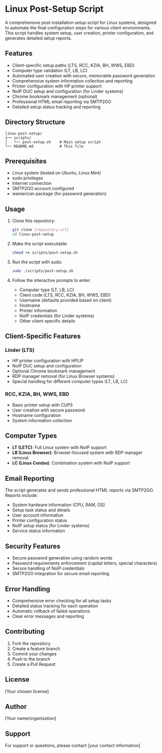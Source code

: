 # Linux Post-Setup Script

A comprehensive post-installation setup script for Linux systems, designed to automate the final configuration steps for various client environments. This script handles system setup, user creation, printer configuration, and generates detailed setup reports.

## Features

- Client-specific setup paths (LTS, RCC, KZIA, BH, WWS, EBD)
- Computer type validation (LT, LB, LC)
- Automated user creation with secure, memorable password generation
- Comprehensive system information collection and reporting
- Printer configuration with HP printer support
- NoIP DUC setup and configuration (for Linder systems)
- Chrome bookmark management (optional)
- Professional HTML email reporting via SMTP2GO
- Detailed setup status tracking and reporting

## Directory Structure

```
linux-post-setup/
├── scripts/
│   └── post-setup.sh    # Main setup script
└── README.md            # This file
```

## Prerequisites

- Linux system (tested on Ubuntu, Linux Mint)
- sudo privileges
- Internet connection
- SMTP2GO account configured
- wamerican package (for password generation)

## Usage

1. Clone this repository:
   ```bash
   git clone [repository-url]
   cd linux-post-setup
   ```

2. Make the script executable:
   ```bash
   chmod +x scripts/post-setup.sh
   ```

3. Run the script with sudo:
   ```bash
   sudo ./scripts/post-setup.sh
   ```

4. Follow the interactive prompts to enter:
   - Computer type (LT, LB, LC)
   - Client code (LTS, RCC, KZIA, BH, WWS, EBD)
   - Username (defaults provided based on client)
   - Hostname
   - Printer information
   - NoIP credentials (for Linder systems)
   - Other client-specific details

## Client-Specific Features

### Linder (LTS)
- HP printer configuration with HPLIP
- NoIP DUC setup and configuration
- Optional Chrome bookmark management
- RDP manager removal (for Linux Browser systems)
- Special handling for different computer types (LT, LB, LC)

### RCC, KZIA, BH, WWS, EBD
- Basic printer setup with CUPS
- User creation with secure password
- Hostname configuration
- System information collection

## Computer Types

- **LT (LETC)**: Full Linux system with NoIP support
- **LB (Linux Browser)**: Browser-focused system with RDP manager removal
- **LC (Linux Combo)**: Combination system with NoIP support

## Email Reporting

The script generates and sends professional HTML reports via SMTP2GO. Reports include:
- System hardware information (CPU, RAM, OS)
- Setup task status and details
- User account information
- Printer configuration status
- NoIP setup status (for Linder systems)
- Service status information

## Security Features

- Secure password generation using random words
- Password requirements enforcement (capital letters, special characters)
- Secure handling of NoIP credentials
- SMTP2GO integration for secure email reporting

## Error Handling

- Comprehensive error checking for all setup tasks
- Detailed status tracking for each operation
- Automatic rollback of failed operations
- Clear error messages and reporting

## Contributing

1. Fork the repository
2. Create a feature branch
3. Commit your changes
4. Push to the branch
5. Create a Pull Request

## License

[Your chosen license]

## Author

[Your name/organization]

## Support

For support or questions, please contact [your contact information] 